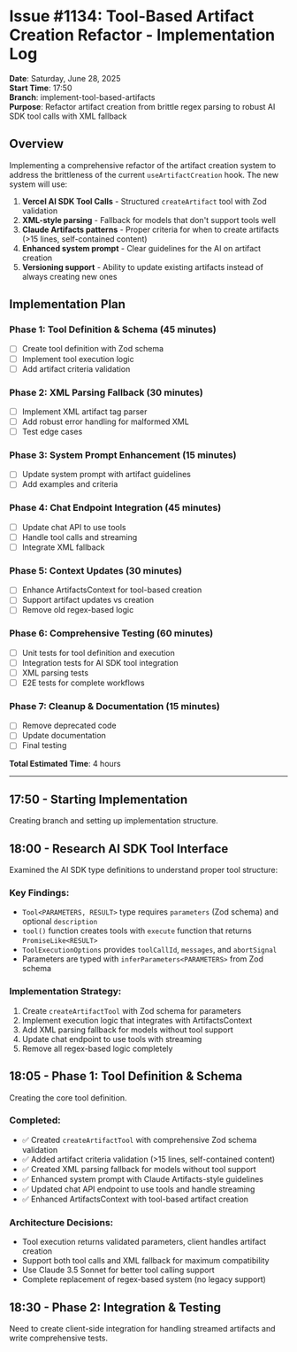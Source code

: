 # Issue #1134: Tool-Based Artifact Creation Refactor - Implementation Log
**Date**: Saturday, June 28, 2025  
**Start Time**: 17:50  
**Branch**: implement-tool-based-artifacts  
**Purpose**: Refactor artifact creation from brittle regex parsing to robust AI SDK tool calls with XML fallback

## Overview

Implementing a comprehensive refactor of the artifact creation system to address the brittleness of the current `useArtifactCreation` hook. The new system will use:

1. **Vercel AI SDK Tool Calls** - Structured `createArtifact` tool with Zod validation
2. **XML-style parsing** - Fallback for models that don't support tools well  
3. **Claude Artifacts patterns** - Proper criteria for when to create artifacts (>15 lines, self-contained content)
4. **Enhanced system prompt** - Clear guidelines for the AI on artifact creation
5. **Versioning support** - Ability to update existing artifacts instead of always creating new ones

## Implementation Plan

### Phase 1: Tool Definition & Schema (45 minutes)
- [ ] Create tool definition with Zod schema
- [ ] Implement tool execution logic
- [ ] Add artifact criteria validation

### Phase 2: XML Parsing Fallback (30 minutes)  
- [ ] Implement XML artifact tag parser
- [ ] Add robust error handling for malformed XML
- [ ] Test edge cases

### Phase 3: System Prompt Enhancement (15 minutes)
- [ ] Update system prompt with artifact guidelines
- [ ] Add examples and criteria

### Phase 4: Chat Endpoint Integration (45 minutes)
- [ ] Update chat API to use tools
- [ ] Handle tool calls and streaming
- [ ] Integrate XML fallback

### Phase 5: Context Updates (30 minutes)
- [ ] Enhance ArtifactsContext for tool-based creation
- [ ] Support artifact updates vs creation
- [ ] Remove old regex-based logic

### Phase 6: Comprehensive Testing (60 minutes)
- [ ] Unit tests for tool definition and execution
- [ ] Integration tests for AI SDK tool integration
- [ ] XML parsing tests
- [ ] E2E tests for complete workflows

### Phase 7: Cleanup & Documentation (15 minutes)
- [ ] Remove deprecated code
- [ ] Update documentation
- [ ] Final testing

**Total Estimated Time**: 4 hours

---

## 17:50 - Starting Implementation

Creating branch and setting up implementation structure.

## 18:00 - Research AI SDK Tool Interface

Examined the AI SDK type definitions to understand proper tool structure:

### Key Findings:
- `Tool<PARAMETERS, RESULT>` type requires `parameters` (Zod schema) and optional `description`
- `tool()` function creates tools with `execute` function that returns `PromiseLike<RESULT>`
- `ToolExecutionOptions` provides `toolCallId`, `messages`, and `abortSignal`
- Parameters are typed with `inferParameters<PARAMETERS>` from Zod schema

### Implementation Strategy:
1. Create `createArtifactTool` with Zod schema for parameters
2. Implement execution logic that integrates with ArtifactsContext
3. Add XML parsing fallback for models without tool support
4. Update chat endpoint to use tools with streaming
5. Remove all regex-based logic completely

## 18:05 - Phase 1: Tool Definition & Schema

Creating the core tool definition.

### Completed:
- ✅ Created `createArtifactTool` with comprehensive Zod schema validation
- ✅ Added artifact criteria validation (>15 lines, self-contained content)
- ✅ Created XML parsing fallback for models without tool support
- ✅ Enhanced system prompt with Claude Artifacts-style guidelines
- ✅ Updated chat API endpoint to use tools and handle streaming
- ✅ Enhanced ArtifactsContext with tool-based artifact creation

### Architecture Decisions:
- Tool execution returns validated parameters, client handles artifact creation
- Support both tool calls and XML fallback for maximum compatibility
- Use Claude 3.5 Sonnet for better tool calling support
- Complete replacement of regex-based system (no legacy support)

## 18:30 - Phase 2: Integration & Testing

Need to create client-side integration for handling streamed artifacts and write comprehensive tests.
